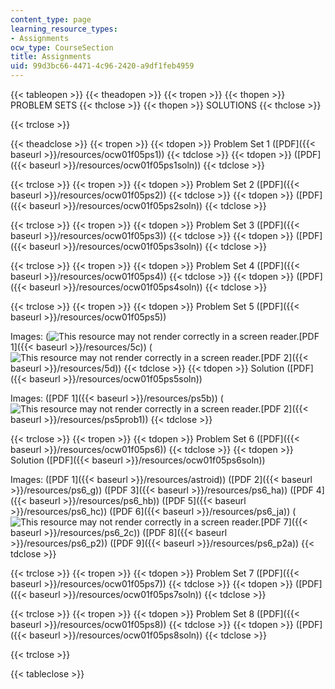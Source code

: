 ```yaml
---
content_type: page
learning_resource_types:
- Assignments
ocw_type: CourseSection
title: Assignments
uid: 99d3bc66-4471-4c96-2420-a9df1feb4959
---
```


{{< tableopen >}}
{{< theadopen >}}
{{< tropen >}}
{{< thopen >}}
PROBLEM SETS
{{< thclose >}}
{{< thopen >}}
SOLUTIONS
{{< thclose >}}

{{< trclose >}}

{{< theadclose >}}
{{< tropen >}}
{{< tdopen >}}
Problem Set 1 ([PDF]({{< baseurl >}}/resources/ocw01f05ps1))
{{< tdclose >}}
{{< tdopen >}}
([PDF]({{< baseurl >}}/resources/ocw01f05ps1soln))
{{< tdclose >}}

{{< trclose >}}
{{< tropen >}}
{{< tdopen >}}
Problem Set 2 ([PDF]({{< baseurl >}}/resources/ocw01f05ps2))
{{< tdclose >}}
{{< tdopen >}}
([PDF]({{< baseurl >}}/resources/ocw01f05ps2soln))
{{< tdclose >}}

{{< trclose >}}
{{< tropen >}}
{{< tdopen >}}
Problem Set 3 ([PDF]({{< baseurl >}}/resources/ocw01f05ps3))
{{< tdclose >}}
{{< tdopen >}}
([PDF]({{< baseurl >}}/resources/ocw01f05ps3soln))
{{< tdclose >}}

{{< trclose >}}
{{< tropen >}}
{{< tdopen >}}
Problem Set 4 ([PDF]({{< baseurl >}}/resources/ocw01f05ps4))
{{< tdclose >}}
{{< tdopen >}}
([PDF]({{< baseurl >}}/resources/ocw01f05ps4soln))
{{< tdclose >}}

{{< trclose >}}
{{< tropen >}}
{{< tdopen >}}
Problem Set 5 ([PDF]({{< baseurl >}}/resources/ocw01f05ps5))  
  
Images: (![This resource may not render correctly in a screen reader.](/images/inacessible.gif)[PDF 1]({{< baseurl >}}/resources/5c)) (![This resource may not render correctly in a screen reader.](/images/inacessible.gif)[PDF 2]({{< baseurl >}}/resources/5d))
{{< tdclose >}}
{{< tdopen >}}
Solution ([PDF]({{< baseurl >}}/resources/ocw01f05ps5soln))  
  
Images: ([PDF 1]({{< baseurl >}}/resources/ps5b)) (![This resource may not render correctly in a screen reader.](/images/inacessible.gif)[PDF 2]({{< baseurl >}}/resources/ps5prob1))
{{< tdclose >}}

{{< trclose >}}
{{< tropen >}}
{{< tdopen >}}
Problem Set 6 ([PDF]({{< baseurl >}}/resources/ocw01f05ps6))
{{< tdclose >}}
{{< tdopen >}}
Solution ([PDF]({{< baseurl >}}/resources/ocw01f05ps6soln))  
  
Images: ([PDF 1]({{< baseurl >}}/resources/astroid)) ([PDF 2]({{< baseurl >}}/resources/ps6_g)) ([PDF 3]({{< baseurl >}}/resources/ps6_ha)) ([PDF 4]({{< baseurl >}}/resources/ps6_hb)) ([PDF 5]({{< baseurl >}}/resources/ps6_hc)) ([PDF 6]({{< baseurl >}}/resources/ps6_ja)) (![This resource may not render correctly in a screen reader.](/images/inacessible.gif)[PDF 7]({{< baseurl >}}/resources/ps6_2c)) ([PDF 8]({{< baseurl >}}/resources/ps6_p2)) ([PDF 9]({{< baseurl >}}/resources/ps6_p2a))
{{< tdclose >}}

{{< trclose >}}
{{< tropen >}}
{{< tdopen >}}
Problem Set 7 ([PDF]({{< baseurl >}}/resources/ocw01f05ps7))
{{< tdclose >}}
{{< tdopen >}}
([PDF]({{< baseurl >}}/resources/ocw01f05ps7soln))
{{< tdclose >}}

{{< trclose >}}
{{< tropen >}}
{{< tdopen >}}
Problem Set 8 ([PDF]({{< baseurl >}}/resources/ocw01f05ps8))
{{< tdclose >}}
{{< tdopen >}}
([PDF]({{< baseurl >}}/resources/ocw01f05ps8soln))
{{< tdclose >}}

{{< trclose >}}

{{< tableclose >}}